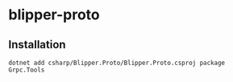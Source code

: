 # blipper-proto

## Installation

```
dotnet add csharp/Blipper.Proto/Blipper.Proto.csproj package Grpc.Tools
```

